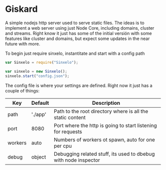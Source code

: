 Giskard
=======

A simple nodejs http server used to serve static files. 
The ideas is to implement a web server using just Node Core, including domains, cluster and streams.
Right know it just has some of the initial versión with some features like cluster and domains, but expect some updates in the near future with more.


To begin just require sinxelo, instantitate and start with a config path

```javascript
var Sinxelo = require("Sinxelo");

var sinxelo = new Sinxelo();
sinxelo.start("config.json");
```

The config file is where your settings are defined. Right now it just has a couple of things:

Key | Default | Description
--- | --- | ---
path | './app' | Path to the root directory where is all the static content
port | 8080 | Port where the http is going to start listening for requests
workers | auto | Numbers of workers ot spawn, auto for one per cpu
debug | object | Debugging related stuff, its used to dbebug with node inspector
